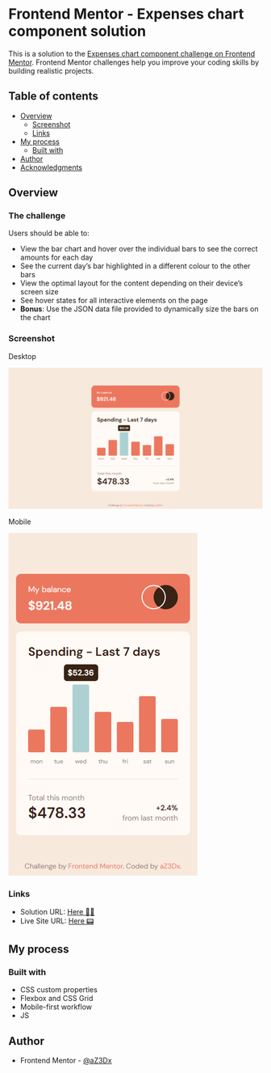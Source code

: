 # Frontend Mentor - Expenses chart component solution

This is a solution to the [Expenses chart component challenge on Frontend Mentor](https://www.frontendmentor.io/challenges/expenses-chart-component-e7yJBUdjwt). Frontend Mentor challenges help you improve your coding skills by building realistic projects.

## Table of contents

- [Overview](#overview)
  - [Screenshot](#screenshot)
  - [Links](#links)
- [My process](#my-process)
  - [Built with](#built-with)
- [Author](#author)
- [Acknowledgments](#acknowledgments)

## Overview

### The challenge

Users should be able to:

- View the bar chart and hover over the individual bars to see the correct amounts for each day
- See the current day’s bar highlighted in a different colour to the other bars
- View the optimal layout for the content depending on their device’s screen size
- See hover states for all interactive elements on the page
- **Bonus**: Use the JSON data file provided to dynamically size the bars on the chart

### Screenshot

Desktop

![](design/my-desktop-design.png)

Mobile

![](design/my-mobile-design.png)

### Links

- Solution URL: [Here 🐱‍👤](https://github.com/aZ3Dx/expenses-chart-component-main)
- Live Site URL: [Here 📟](https://az3dx.github.io/expenses-chart-component-main)

## My process

### Built with

- CSS custom properties
- Flexbox and CSS Grid
- Mobile-first workflow
- JS

## Author

- Frontend Mentor - [@aZ3Dx](https://www.frontendmentor.io/profile/aZ3Dx)